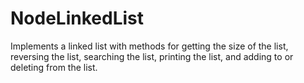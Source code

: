 # NodeLinkedList
Implements a linked list with methods for getting the size of the list, reversing the list, searching the list, printing the list, and adding to or deleting from the list.
